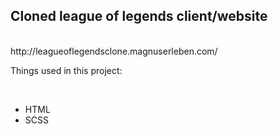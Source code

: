 <h2>Cloned league of legends client/website</h2>
<br>
http://leagueoflegendsclone.magnuserleben.com/
<br>
<p>Things used in this project:</p>
<br>
<ul>
  <li>HTML</li>
  <li>SCSS</li>
</ul>
